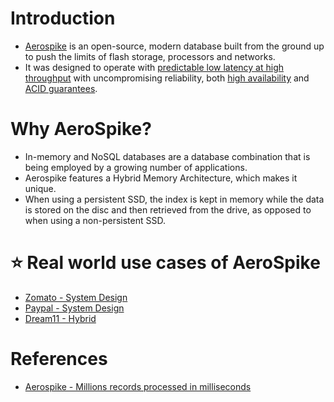 # Introduction
- [Aerospike](https://aerospike.com/) is an open-source, modern database built from the ground up to push the limits of flash storage, processors and networks. 
- It was designed to operate with [predictable low latency at high throughput](../../7_PropertiesDistributedSystem/Scalability/LatencyThroughput.md) with uncompromising reliability, both [high availability](../../7_PropertiesDistributedSystem/Reliability/HighAvailability.md) and [ACID guarantees](../ACIDTransactions/Readme.md).

# Why AeroSpike?
- In-memory and NoSQL databases are a database combination that is being employed by a growing number of applications. 
- Aerospike features a Hybrid Memory Architecture, which makes it unique. 
- When using a persistent SSD, the index is kept in memory while the data is stored on the disc and then retrieved from the drive, as opposed to when using a non-persistent SSD.

# :star: Real world use cases of AeroSpike
- [Zomato - System Design](../../0_HLDUseCasesProblems/FoodOrderingZomatoSwiggy/Readme.md)
- [Paypal - System Design](../../1_TechStacks/PayPalTechStack.md)
- [Dream11 - Hybrid](https://aerospike.com/customers/dream11/)

# References
- [Aerospike - Millions records processed in milliseconds](https://www.trustradius.com/reviews/aerospike-2022-01-08-07-24-05)